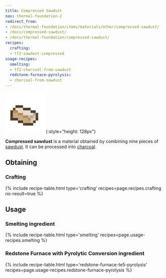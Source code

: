 ```yaml
---
title: Compressed Sawdust
nav: thermal-foundation-2
redirect_from:
- /docs/thermal-foundation/items/materials/other/compressed-sawdust/
- /docs/compressed-sawdust/
- /docs/thermal-foundation/compressed-sawdust/
recipes:
  crafting:
  - tf2-sawdust-compressed
usage-recipes:
  smelting:
  - tf2-charcoal-from-sawdust
  redstone-furnace-pyrolysis:
  - charcoal-from-sawdust
---
```


![Compressed sawdust](/assets/images/thermal-foundation/sawdust-compressed.png){:style="height: 128px"}


**Compressed sawdust** is a material obtained by combining nine pieces of
[sawdust](/docs/thermal-foundation-2/sawdust/). It can be processed into
[charcoal](https://minecraft.gamepedia.com/Charcoal).


Obtaining
---------

### Crafting
{% include recipe-table.html type='crafting' recipes=page.recipes.crafting no-result=true %}


Usage
-----

### Smelting ingredient
{% include recipe-table.html type='smelting' recipes=page.usage-recipes.smelting %}

### Redstone Furnace with Pyrolytic Conversion ingredient
{% include recipe-table.html type='redstone-furnace-te5-pyrolysis' recipes=page.usage-recipes.redstone-furnace-pyrolysis %}
